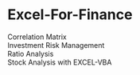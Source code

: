 # Excel-For-Finance
Correlation Matrix  </br>
Investment Risk Management </br> 
Ratio Analysis </br>
Stock Analysis with EXCEL-VBA
